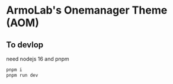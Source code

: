 # ArmoLab's Onemanager Theme (AOM)

## To devlop

need nodejs 16 and pnpm

```bash
pnpm i
pnpm run dev
```
